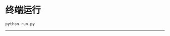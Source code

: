 # 终端运行

```shell
python run.py
```
*************************************************************************************************************************************************************************************************************************************************************************************************************************************************************************************************************************************************************************************************************************************************************************************************************